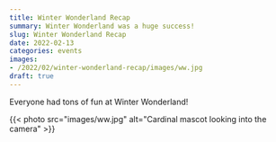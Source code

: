 ```yaml
---
title: Winter Wonderland Recap
summary: Winter Wonderland was a huge success!
slug: Winter Wonderland Recap
date: 2022-02-13
categories: events
images: 
- /2022/02/winter-wonderland-recap/images/ww.jpg
draft: true
---
```


Everyone had tons of fun at Winter Wonderland!

{{< photo src="images/ww.jpg" alt="Cardinal mascot looking into the camera" >}}